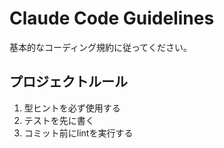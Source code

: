 # Claude Code Guidelines

基本的なコーディング規約に従ってください。

## プロジェクトルール

1. 型ヒントを必ず使用する
2. テストを先に書く
3. コミット前にlintを実行する
